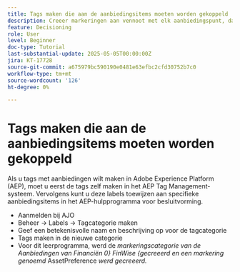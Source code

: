 ```yaml
---
title: Tags maken die aan de aanbiedingsitems moeten worden gekoppeld
description: Creeer markeringen aan vennoot met elk aanbiedingspunt, dat het gemakkelijker maakt om te zoeken, te filteren, en regels of strategieën tijdens verpersoonlijking en beslissing toe te passen
feature: Decisioning
role: User
level: Beginner
doc-type: Tutorial
last-substantial-update: 2025-05-05T00:00:00Z
jira: KT-17728
source-git-commit: a675979bc590190e0481e63efbc2cfd30752b7c0
workflow-type: tm+mt
source-wordcount: '126'
ht-degree: 0%

---
```



# Tags maken die aan de aanbiedingsitems moeten worden gekoppeld

Als u tags met aanbiedingen wilt maken in Adobe Experience Platform (AEP), moet u eerst de tags zelf maken in het AEP Tag Management-systeem. Vervolgens kunt u deze labels toewijzen aan specifieke aanbiedingsitems in het AEP-hulpprogramma voor besluitvorming.

* Aanmelden bij AJO
* Beheer -> Labels -> Tagcategorie maken
* Geef een betekenisvolle naam en beschrijving op voor de tagcategorie
* Tags maken in de nieuwe categorie
* Voor dit leerprogramma, werd de _markeringscategorie van de Aanbiedingen van Financiën 0&rbrace; FinWise &lbrace;gecreeerd en een markering genoemd_ AssetPreference _werd gecreeerd._